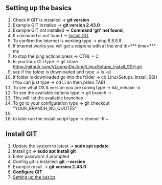 ## Setting up the basics</span>

1. Check if GIT is installed -> **git version** 
1. Example GIT installed -> **git version 2.43.0**
1. Example GIT not installed -> **Command 'git' not found,**
1. If command is not found -> [Install GIT](#install_git) 
1. To confirm the internet is working type -> ping 8.8.8.8
1. If internet works you will get a respons with at the end ttl=*** time=*** ms 
1. to stop the ping actions press ->  CTRL + C
1. In you linux CLI type -> git clone https://github.com/VLoorenDeJong/LinuxSetups_Install_SSH.git
1. see if the folder is downloaded and type -> ls -al
1. if folder is downloaded go into the folder -> cd LinuxSetups_Install_SSH 
(You can just type -> cd Li an then press TAB)
1. To see what OS & version you are runing type -> lsb_release -a
1. To see the available options type -> git branch -r
1. This will list the available branches
1. To go to your configuration type -> git checkout "YOUR_BRANCH_NO_QUOTES"
1. 
1. to later run the install script type -> chmod -R ~




## <span id="install_git">Install GIT</span>  
1. Update the system to latest -> **sudo apt update**
1. Install git -> **sudo apt install git**
1. Enter password if prompted
1. Confirg git is installed: **git --version**
1. Example result -> **git version 2.43.0**
1. [**Configure GIT**](#configure_git) 
1. [Setting up the basics](#setting_up_the_basics) 
